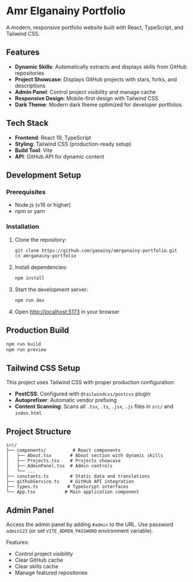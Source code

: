 # Amr Elganainy Portfolio

A modern, responsive portfolio website built with React, TypeScript, and Tailwind CSS.

## Features

- **Dynamic Skills**: Automatically extracts and displays skills from GitHub repositories
- **Project Showcase**: Displays GitHub projects with stars, forks, and descriptions
- **Admin Panel**: Control project visibility and manage cache
- **Responsive Design**: Mobile-first design with Tailwind CSS
- **Dark Theme**: Modern dark theme optimized for developer portfolios

## Tech Stack

- **Frontend**: React 19, TypeScript
- **Styling**: Tailwind CSS (production-ready setup)
- **Build Tool**: Vite
- **API**: GitHub API for dynamic content

## Development Setup

### Prerequisites
- Node.js (v16 or higher)
- npm or yarn

### Installation

1. Clone the repository:
   ```bash
   git clone https://github.com/ganainy/amrganainy-portfolio.git
   cd amrganainy-portfolio
   ```

2. Install dependencies:
   ```bash
   npm install
   ```

3. Start the development server:
   ```bash
   npm run dev
   ```

4. Open [http://localhost:5173](http://localhost:5173) in your browser

## Production Build

```bash
npm run build
npm run preview
```

## Tailwind CSS Setup

This project uses Tailwind CSS with proper production configuration:

- **PostCSS**: Configured with `@tailwindcss/postcss` plugin
- **Autoprefixer**: Automatic vendor prefixing
- **Content Scanning**: Scans all `.tsx`, `.ts`, `.jsx`, `.js` files in `src/` and `index.html`

## Project Structure

```
src/
├── components/          # React components
│   ├── About.tsx       # About section with dynamic skills
│   ├── Projects.tsx    # Projects showcase
│   ├── AdminPanel.tsx  # Admin controls
│   └── ...
├── constants.ts        # Static data and translations
├── githubService.ts    # GitHub API integration
├── types.ts           # TypeScript interfaces
└── App.tsx           # Main application component
```

## Admin Panel

Access the admin panel by adding `#admin` to the URL. Use password `admin123` (or set `VITE_ADMIN_PASSWORD` environment variable).

Features:
- Control project visibility
- Clear GitHub cache
- Clear skills cache
- Manage featured repositories